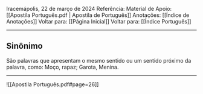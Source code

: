 Iracemápolis, 22 de março de 2024
Referência:
Material de Apoio: [[Apostila Português.pdf | Apostila de Português]]
Anotações: [[Índice de Anotações]]
Voltar para: [[Página Inicial]]
Voltar para: [[Índice Português]]
___________________
## Sinônimo
São palavras que apresentam o mesmo sentido ou um sentido próximo da palavra, como: Moço, rapaz; Garota, Menina.
___________________

![[Apostila Português.pdf#page=26]]
